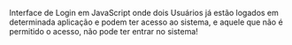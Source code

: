 Interface de Login em JavaScript onde dois Usuários já estão logados em determinada aplicação e podem ter acesso ao sistema, e aquele que não é permitido o acesso, não pode ter entrar no sistema!
